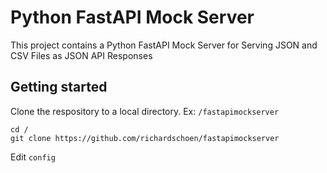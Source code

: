 # Python FastAPI Mock Server
This project contains a Python FastAPI Mock Server for Serving JSON and CSV Files as JSON API Responses

## Getting started

Clone the respository to a local directory.  Ex: ```/fastapimockserver```

```
cd /
git clone https://github.com/richardschoen/fastapimockserver
```
Edit ```config```


